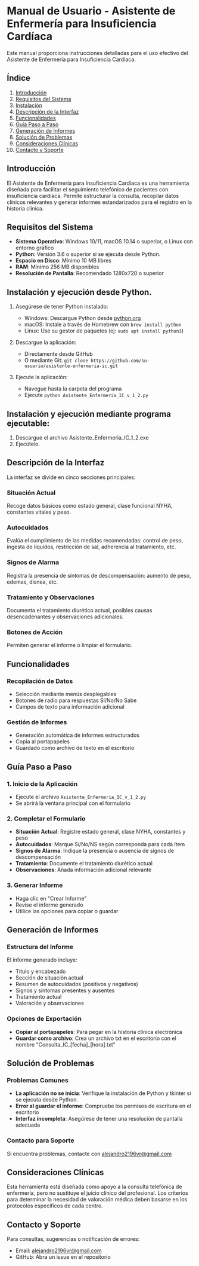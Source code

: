 # Manual de Usuario - Asistente de Enfermería para Insuficiencia Cardíaca

Este manual proporciona instrucciones detalladas para el uso efectivo del Asistente de Enfermería para Insuficiencia Cardíaca.

## Índice

1. [Introducción](#introducción)
2. [Requisitos del Sistema](#requisitos-del-sistema)
3. [Instalación](#instalación)
4. [Descripción de la Interfaz](#descripción-de-la-interfaz)
5. [Funcionalidades](#funcionalidades)
6. [Guía Paso a Paso](#guía-paso-a-paso)
7. [Generación de Informes](#generación-de-informes)
8. [Solución de Problemas](#solución-de-problemas)
9. [Consideraciones Clínicas](#consideraciones-clínicas)
10. [Contacto y Soporte](#contacto-y-soporte)

## Introducción

El Asistente de Enfermería para Insuficiencia Cardíaca es una herramienta diseñada para facilitar el seguimiento telefónico de pacientes con insuficiencia cardíaca. Permite estructurar la consulta, recopilar datos clínicos relevantes y generar informes estandarizados para el registro en la historia clínica.

## Requisitos del Sistema

- **Sistema Operativo**: Windows 10/11, macOS 10.14 o superior, o Linux con entorno gráfico
- **Python**: Versión 3.6 o superior si se ejecuta desde Python.
- **Espacio en Disco**: Mínimo 10 MB libres
- **RAM**: Mínimo 256 MB disponibles
- **Resolución de Pantalla**: Recomendado 1280x720 o superior

## Instalación y ejecución desde Python.

1. Asegúrese de tener Python instalado:
   - Windows: Descargue Python desde [python.org](https://www.python.org/downloads/)
   - macOS: Instale a través de Homebrew con `brew install python`
   - Linux: Use su gestor de paquetes (ej: `sudo apt install python3`)

2. Descargue la aplicación:
   - Directamente desde GitHub
   - O mediante Git: `git clone https://github.com/su-usuario/asistente-enfermeria-ic.git`

3. Ejecute la aplicación:
   - Navegue hasta la carpeta del programa
   - Ejecute `python Asistente_Enfermeria_IC_v_1_2.py`

## Instalación y ejecución mediante programa ejecutable:
1. Descargue el archivo Asistente_Enfermeria_IC_1_2.exe
2. Ejecútelo.

## Descripción de la Interfaz

La interfaz se divide en cinco secciones principales:

### Situación Actual
Recoge datos básicos como estado general, clase funcional NYHA, constantes vitales y peso.

### Autocuidados
Evalúa el cumplimiento de las medidas recomendadas: control de peso, ingesta de líquidos, restricción de sal, adherencia al tratamiento, etc.

### Signos de Alarma
Registra la presencia de síntomas de descompensación: aumento de peso, edemas, disnea, etc.

### Tratamiento y Observaciones
Documenta el tratamiento diurético actual, posibles causas desencadenantes y observaciones adicionales.

### Botones de Acción
Permiten generar el informe o limpiar el formulario.

## Funcionalidades

### Recopilación de Datos
- Selección mediante menús desplegables
- Botones de radio para respuestas Sí/No/No Sabe
- Campos de texto para información adicional

### Gestión de Informes
- Generación automática de informes estructurados
- Copia al portapapeles
- Guardado como archivo de texto en el escritorio

## Guía Paso a Paso

### 1. Inicio de la Aplicación
- Ejecute el archivo `Asistente_Enfermeria_IC_v_1_2.py`
- Se abrirá la ventana principal con el formulario

### 2. Completar el Formulario
- **Situación Actual**: Registre estado general, clase NYHA, constantes y peso
- **Autocuidados**: Marque Sí/No/NS según corresponda para cada ítem
- **Signos de Alarma**: Indique la presencia o ausencia de signos de descompensación
- **Tratamiento**: Documente el tratamiento diurético actual
- **Observaciones**: Añada información adicional relevante

### 3. Generar Informe
- Haga clic en "Crear Informe"
- Revise el informe generado
- Utilice las opciones para copiar o guardar

## Generación de Informes

### Estructura del Informe
El informe generado incluye:
- Título y encabezado
- Sección de situación actual
- Resumen de autocuidados (positivos y negativos)
- Signos y síntomas presentes y ausentes
- Tratamiento actual
- Valoración y observaciones

### Opciones de Exportación
- **Copiar al portapapeles**: Para pegar en la historia clínica electrónica
- **Guardar como archivo**: Crea un archivo txt en el escritorio con el nombre "Consulta_IC_[fecha]_[hora].txt"

## Solución de Problemas

### Problemas Comunes
- **La aplicación no se inicia**: Verifique la instalación de Python y tkinter si se ejecuta desde Python.
- **Error al guardar el informe**: Compruebe los permisos de escritura en el escritorio
- **Interfaz incompleta**: Asegúrese de tener una resolución de pantalla adecuada

### Contacto para Soporte
Si encuentra problemas, contacte con [alejandro2196vr@gmail.com](mailto:alejandro2196vr@gmail.com)

## Consideraciones Clínicas

Esta herramienta está diseñada como apoyo a la consulta telefónica de enfermería, pero no sustituye el juicio clínico del profesional. Los criterios para determinar la necesidad de valoración médica deben basarse en los protocolos específicos de cada centro.

## Contacto y Soporte

Para consultas, sugerencias o notificación de errores:
- Email: [alejandro2196vr@gmail.com](mailto:alejandro2196vr@gmail.com)
- GitHub: Abra un issue en el repositorio
